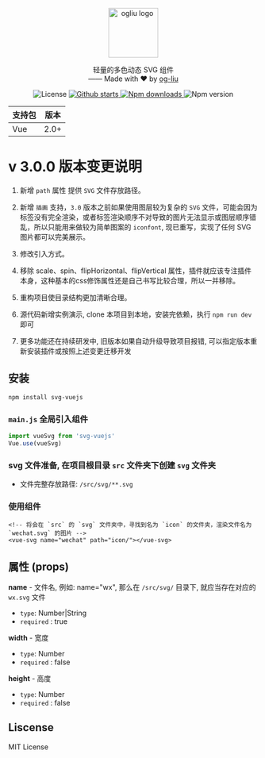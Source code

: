 <p align="center">
    <img width="100" src="https://s3.ax1x.com/2020/11/18/DmAfEt.gif" alt="ogliu logo">
</p>
<div align="center">
  <p align="center">轻量的多色动态 SVG 组件<br>
  —— Made with ❤️ by <a href="https://github.com/og-liu">og-liu</a></p>
  <p align="center">
    <img src="https://img.shields.io/github/license/og-liu/svg-vuejs" alt="License">
    <a href="https://github.com/og-liu/svg-vuejs/stargazers">
        <img src="https://img.shields.io/github/stars/og-liu/svg-vuejs" alt="Github starts">
    </a>
    <a href="https://www.npmjs.com/package/svg-vuejs">
      <img src="https://img.shields.io/npm/dt/svg-vuejs" alt="Npm downloads">
    </a>
    <img src="https://img.shields.io/npm/v/svg-vuejs" alt="Npm version">
  </p>
</div>

| 支持包 | 版本 |
| ------ | ---- |
| Vue    | 2.0+ |

# v 3.0.0 版本变更说明
1. 新增 `path` 属性 提供 `SVG` 文件存放路径。

2. 新增 `插画` 支持，`3.0` 版本之前如果使用图层较为复杂的 `SVG` 文件，可能会因为标签没有完全渲染，或者标签渲染顺序不对导致的图片无法显示或图层顺序错乱，所以只能用来做较为简单图案的 `iconfont`, 现已重写，实现了任何 SVG 图片都可以完美展示。

3. 修改引入方式。

4. 移除 scale、spin、flipHorizontal、flipVertical  属性，插件就应该专注插件本身，这种基本的css修饰属性还是自己书写比较合理，所以一并移除。

5. 重构项目使目录结构更加清晰合理。

6. 源代码新增实例演示, clone 本项目到本地，安装完依赖，执行 `npm run dev` 即可

7. 更多功能还在持续研发中, 旧版本如果自动升级导致项目报错, 可以指定版本重新安装插件或按照上述变更迁移开发

## 安装
```bash
npm install svg-vuejs
```

### `main.js` 全局引入组件
```javascript
import vueSvg from 'svg-vuejs'
Vue.use(vueSvg)
```

### svg 文件准备, 在项目根目录 `src` 文件夹下创建 `svg` 文件夹
- 文件完整存放路径: `/src/svg/**.svg`

### 使用组件
```vue
<!-- 将会在 `src` 的 `svg` 文件夹中，寻找到名为 `icon` 的文件夹，渲染文件名为 `wechat.svg` 的图片 -->
<vue-svg name="wechat" path="icon/"></vue-svg>
```

## 属性 (props)
**name** - 文件名, 例如: name="wx", 那么在 `/src/svg/` 目录下, 就应当存在对应的 `wx.svg` 文件

- `type`: Number|String
- `required` : true

**width** - 宽度

- `type`: Number
- `required` : false

**height** - 高度

- `type`: Number
- `required` : false

## Liscense

MIT License
